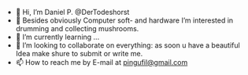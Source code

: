 - 👋 Hi, I’m Daniel P. @DerTodeshorst
- 👀 Besides obviously Computer soft- and hardware I’m interested in drumming and collecting mushrooms.
- 🌱 I’m currently learning ...
- 💞️ I’m looking to collaborate on everything: as soon u have a beautiful Idea make shure to submit or write me.
- 📫 How to reach me by E-mail at pingufil@gmail.com

<!---
DerTodeshorst/DerTodeshorst is a ✨ special ✨ repository because its `README.md` (this file) appears on your GitHub profile.
You can click the Preview link to take a look at your changes.
--->
